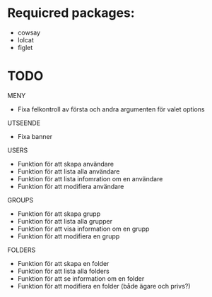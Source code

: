 # Requicred packages:
* cowsay
* lolcat
* figlet

# TODO
MENY
* Fixa felkontroll av första och andra argumenten för valet options

UTSEENDE
* Fixa banner

USERS
* Funktion för att skapa användare
* Funktion för att lista alla användare
* Funktion för att lista infomration om en användare
* Funktion för att modifiera användare

GROUPS
* Funktion för att skapa grupp
* Funktion för att lista alla grupper
* Funktion för att visa information om en grupp
* Funktion för att modifiera en grupp

FOLDERS
* Funktion för att skapa en folder
* Funktion för att lista alla folders
* Funktion för att se information om en folder
* Funktion för att modifiera en folder (både ägare och privs?)
